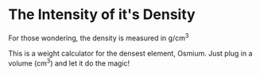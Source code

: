 # The Intensity of it's Density
For those wondering, the density is measured in g/cm<sup>3</sup>

This is a weight calculator for the densest element, Osmium. Just plug in a volume (cm<sup>3</sup>) and let it do the magic!

